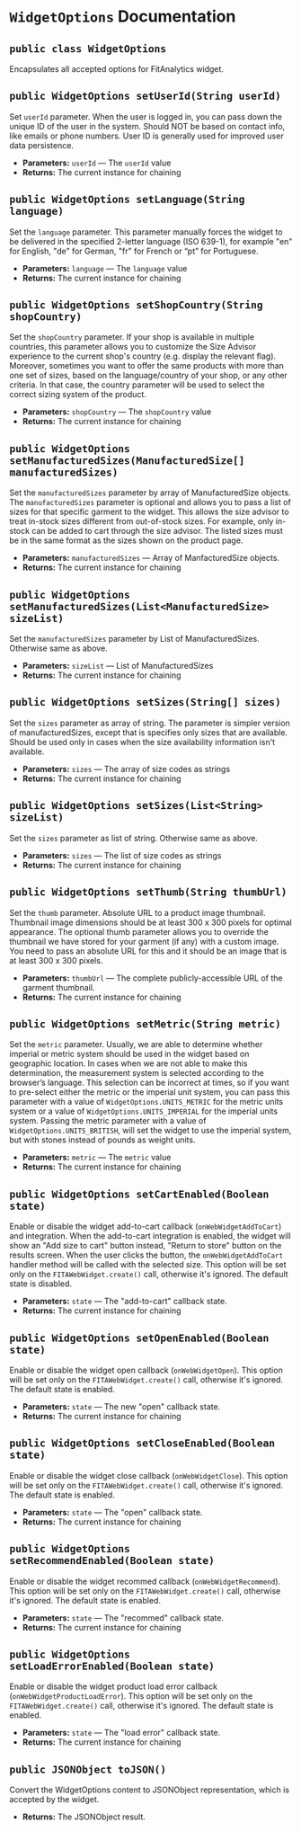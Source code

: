 # `WidgetOptions` Documentation

## `public class WidgetOptions`

Encapsulates all accepted options for FitAnalytics widget.

## `public WidgetOptions setUserId(String userId)`

Set `userId` parameter. When the user is logged in, you can pass down the unique ID of the user in the system. Should NOT be based on contact info, like emails or phone numbers. User ID is generally used for improved user data persistence.

 * **Parameters:** `userId` — The `userId` value
 * **Returns:** The current instance for chaining

## `public WidgetOptions setLanguage(String language)`

Set the `language` parameter. This parameter manually forces the widget to be delivered in the specified 2-letter language (ISO 639-1), for example "en" for English, "de" for German, "fr" for French or “pt” for Portuguese.

 * **Parameters:** `language` — The `language` value
 * **Returns:** The current instance for chaining

## `public WidgetOptions setShopCountry(String shopCountry)`

Set the `shopCountry` parameter. If your shop is available in multiple countries, this parameter allows you to customize the Size Advisor experience to the current shop's country (e.g. display the relevant flag). Moreover, sometimes you want to offer the same products with more than one set of sizes, based on the language/country of your shop, or any other criteria. In that case, the country parameter will be used to select the correct sizing system of the product.

 * **Parameters:** `shopCountry` — The `shopCountry` value
 * **Returns:** The current instance for chaining

## `public WidgetOptions setManufacturedSizes(ManufacturedSize[] manufacturedSizes)`

Set the `manufacturedSizes` parameter by array of ManufacturedSize objects. The `manufacturedSizes` parameter is optional and allows you to pass a list of sizes for that specific garment to the widget. This allows the size advisor to treat in-stock sizes different from out-of-stock sizes. For example, only in-stock can be added to cart through the size advisor. The listed sizes must be in the same format as the sizes shown on the product page.

 * **Parameters:** `manufacturedSizes` — Array of ManfacturedSize objects.
 * **Returns:** The current instance for chaining

## `public WidgetOptions setManufacturedSizes(List<ManufacturedSize> sizeList)`

Set the `manufacturedSizes` parameter by List of ManufacturedSizes. Otherwise same as above.

 * **Parameters:** `sizeList` — List of ManufacturedSizes
 * **Returns:** The current instance for chaining

## `public WidgetOptions setSizes(String[] sizes)`

Set the `sizes` parameter as array of string. The parameter is simpler version of manufacturedSizes, except that is specifies only sizes that are available. Should be used only in cases when the size availability information isn't available.

 * **Parameters:** `sizes` — The array of size codes as strings
 * **Returns:** The current instance for chaining

## `public WidgetOptions setSizes(List<String> sizeList)`

Set the `sizes` parameter as list of string. Otherwise same as above.

 * **Parameters:** `sizes` — The list of size codes as strings
 * **Returns:** The current instance for chaining

## `public WidgetOptions setThumb(String thumbUrl)`

Set the `thumb` parameter. Absolute URL to a product image thumbnail. Thumbnail image dimensions should be at least 300 x 300 pixels for optimal appearance. The optional thumb parameter allows you to override the thumbnail we have stored for your garment (if any) with a custom image. You need to pass an absolute URL for this and it should be an image that is at least 300 x 300 pixels.

 * **Parameters:** `thumbUrl` — The complete publicly-accessible URL of the garment thumbnail.
 * **Returns:** The current instance for chaining

## `public WidgetOptions setMetric(String metric)`

Set the `metric` parameter. Usually, we are able to determine whether imperial or metric system should be used in the widget based on geographic location. In cases when we are not able to make this determination, the measurement system is selected according to the browser’s language. This selection can be incorrect at times, so if you want to pre-select either the metric or the imperial unit system, you can pass this parameter with a value of `WidgetOptions.UNITS_METRIC` for the metric units system or a value of `WidgetOptions.UNITS_IMPERIAL` for the imperial units system. Passing the metric parameter with a value of `WidgetOptions.UNITS_BRITISH`, will set the widget to use the imperial system, but with stones instead of pounds as weight units.

 * **Parameters:** `metric` — The `metric` value
 * **Returns:** The current instance for chaining

## `public WidgetOptions setCartEnabled(Boolean state)`

Enable or disable the widget add-to-cart callback (`onWebWidgetAddToCart`) and integration. When the add-to-cart integration is enabled, the widget will show an "Add size to cart" button instead, "Return to store" button on the results screen. When the user clicks the button, the `onWebWidgetAddToCart` handler method will be called with the selected size. This option will be set only on the `FITAWebWidget.create()` call, otherwise it's ignored. The default state is disabled.

 * **Parameters:** `state` — The "add-to-cart" callback state.
 * **Returns:** The current instance for chaining

## `public WidgetOptions setOpenEnabled(Boolean state)`

Enable or disable the widget open callback (`onWebWidgetOpen`). This option will be set only on the `FITAWebWidget.create()` call, otherwise it's ignored. The default state is enabled.

 * **Parameters:** `state` — The new "open" callback state.
 * **Returns:** The current instance for chaining

## `public WidgetOptions setCloseEnabled(Boolean state)`

Enable or disable the widget close callback (`onWebWidgetClose`). This option will be set only on the `FITAWebWidget.create()` call, otherwise it's ignored. The default state is enabled.

 * **Parameters:** `state` — The "open" callback state.
 * **Returns:** The current instance for chaining

## `public WidgetOptions setRecommendEnabled(Boolean state)`

Enable or disable the widget recommed callback (`onWebWidgetRecommend`). This option will be set only on the `FITAWebWidget.create()` call, otherwise it's ignored. The default state is enabled.

 * **Parameters:** `state` — The "recommed" callback state.
 * **Returns:** The current instance for chaining

## `public WidgetOptions setLoadErrorEnabled(Boolean state)`

Enable or disable the widget product load error callback (`onWebWidgetProductLoadError`). This option will be set only on the `FITAWebWidget.create()` call, otherwise it's ignored. The default state is enabled.

 * **Parameters:** `state` — The "load error" callback state.
 * **Returns:** The current instance for chaining

## `public JSONObject toJSON()`

Convert the WidgetOptions content to JSONObject representation, which is accepted by the widget.

 * **Returns:** The JSONObject result.
